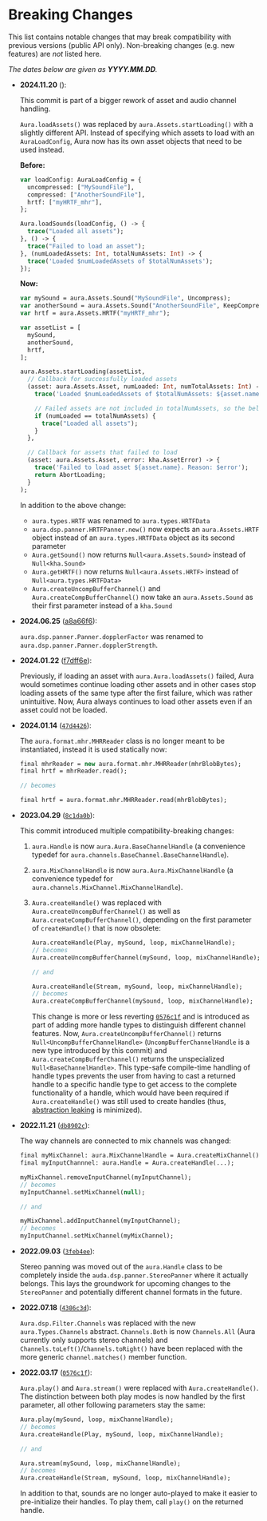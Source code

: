 # Breaking Changes

This list contains notable changes that may break compatibility with previous versions (public API only).
Non-breaking changes (e.g. new features) are _not_ listed here.

_The dates below are given as **YYYY.MM.DD**._

- **2024.11.20** ([]()):

  This commit is part of a bigger rework of asset and audio channel handling.

  `Aura.loadAssets()` was replaced by `aura.Assets.startLoading()` with a slightly different API.
  Instead of specifying which assets to load with an `AuraLoadConfig`, Aura now has its own asset objects that need to be used instead.

  **Before:**
  ```haxe
  var loadConfig: AuraLoadConfig = {
    uncompressed: ["MySoundFile"],
    compressed: ["AnotherSoundFile"],
    hrtf: ["myHRTF_mhr"],
  };

  Aura.loadSounds(loadConfig, () -> {
    trace("Loaded all assets");
  }, () -> {
    trace("Failed to load an asset");
  }, (numLoadedAssets: Int, totalNumAssets: Int) -> {
    trace('Loaded $numLoadedAssets of $totalNumAssets');
  });
  ```

  **Now:**
  ```haxe
  var mySound = aura.Assets.Sound("MySoundFile", Uncompress);
  var anotherSound = aura.Assets.Sound("AnotherSoundFile", KeepCompressed);
  var hrtf = aura.Assets.HRTF("myHRTF_mhr");

  var assetList = [
    mySound,
    anotherSound,
    hrtf,
  ];

  aura.Assets.startLoading(assetList,
    // Callback for successfully loaded assets
    (asset: aura.Assets.Asset, numLoaded: Int, numTotalAssets: Int) -> {
      trace('Loaded $numLoadedAssets of $totalNumAssets: ${asset.name}');

      // Failed assets are not included in totalNumAssets, so the below is safe to use in all cases
      if (numLoaded == totalNumAssets) {
        trace("Loaded all assets");
      }
    },

    // Callback for assets that failed to load
    (asset: aura.Assets.Asset, error: kha.AssetError) -> {
      trace('Failed to load asset ${asset.name}. Reason: $error');
      return AbortLoading;
    }
  );
  ```

  In addition to the above change:
  - `aura.types.HRTF` was renamed to `aura.types.HRTFData`
  - `aura.dsp.panner.HRTFPanner.new()` now expects an `aura.Assets.HRTF` object instead of an `aura.types.HRTFData` object as its second parameter
  - `Aura.getSound()` now returns `Null<aura.Assets.Sound>` instead of `Null<kha.Sound>`
  - `Aura.getHRTF()` now returns `Null<aura.Assets.HRTF>` instead of `Null<aura.types.HRTFData>`
  - `Aura.createUncompBufferChannel()` and `Aura.createCompBufferChannel()` now take an `aura.Assets.Sound` as their first parameter instead of a `kha.Sound`

- **2024.06.25** ([a8a66f6](https://github.com/MoritzBrueckner/aura/commit/a8a66f6d86fc812512dca2e7d5ba07ef0d804cd4)):

  `aura.dsp.panner.Panner.dopplerFactor` was renamed to `aura.dsp.panner.Panner.dopplerStrength`.

- **2024.01.22** ([f7dff6e](https://github.com/MoritzBrueckner/aura/commit/f7dff6ea3840ed7c42c8994a735cc534525d0b63)):

  Previously, if loading an asset with `aura.Aura.loadAssets()` failed, Aura would sometimes continue loading other assets and in other cases stop loading assets of the same type after the first failure, which was rather unintuitive.
  Now, Aura always continues to load other assets even if an asset could not be loaded.

- **2024.01.14** ([`47d4426`](https://github.com/MoritzBrueckner/aura/commit/47d4426ffd93a5efb24eb5dc4c2d2a985e1010f5)):

  The `aura.format.mhr.MHRReader` class is no longer meant to be instantiated, instead it is used statically now:

  ```haxe
  final mhrReader = new aura.format.mhr.MHRReader(mhrBlobBytes);
  final hrtf = mhrReader.read();

  // becomes

  final hrtf = aura.format.mhr.MHRReader.read(mhrBlobBytes);
  ```

- **2023.04.29** ([`8c1da0b`](https://github.com/MoritzBrueckner/aura/commit/8c1da0b039c55f56400f6270ca109b58c4a48526)):

  This commit introduced multiple compatibility-breaking changes:

  1. `aura.Handle` is now `aura.Aura.BaseChannelHandle` (a convenience typedef for `aura.channels.BaseChannel.BaseChannelHandle`).

  2. `aura.MixChannelHandle` is now `aura.Aura.MixChannelHandle` (a convenience typedef for `aura.channels.MixChannel.MixChannelHandle`).

  3. `Aura.createHandle()` was replaced with `Aura.createUncompBufferChannel()` as well as `Aura.createCompBufferChannel()`, depending on the first parameter of `createHandle()` that is now obsolete:

     ```haxe
     Aura.createHandle(Play, mySound, loop, mixChannelHandle);
     // becomes
     Aura.createUncompBufferChannel(mySound, loop, mixChannelHandle);

     // and

     Aura.createHandle(Stream, mySound, loop, mixChannelHandle);
     // becomes
     Aura.createCompBufferChannel(mySound, loop, mixChannelHandle);
     ```

     This change is more or less reverting [`0576c1f`](https://github.com/MoritzBrueckner/aura/commit/0576c1f657c5ff11d72f1916ae1b3f81ee0e2be7) and is introduced as part of adding more handle types to distinguish different channel features.
     Now, `Aura.createUncompBufferChannel()` returns `Null<UncompBufferChannelHandle>` (`UncompBufferChannelHandle` is a new type introduced by this commit) and `Aura.createCompBufferChannel()` returns the unspecialized `Null<BaseChannelHandle>`.
     This type-safe compile-time handling of handle types prevents the user from having to cast a returned handle to a specific handle type to get access to the complete functionality of a handle, which would have been required if `Aura.createHandle()` was still used to create handles (thus, [abstraction leaking](https://en.wikipedia.org/wiki/Leaky_abstraction) is minimized).

- **2022.11.21** ([`db8902c`](https://github.com/MoritzBrueckner/aura/commit/db8902c2816cdb7acbe221c97e3f454175df79c5)):

  The way channels are connected to mix channels was changed:

  ```haxe
  final myMixChannel: aura.MixChannelHandle = Aura.createMixChannel();
  final myInputChannnel: aura.Handle = Aura.createHandle(...);

  myMixChannel.removeInputChannel(myInputChannel);
  // becomes
  myInputChannel.setMixChannel(null);

  // and

  myMixChannel.addInputChannel(myInputChannel);
  // becomes
  myInputChannel.setMixChannel(myMixChannel);
  ```

- **2022.09.03** ([`3feb4ee`](https://github.com/MoritzBrueckner/aura/commit/3feb4eec6f5c9e10a7bc305c91c47c2aa1d52e1e)):

  Stereo panning was moved out of the `aura.Handle` class to be completely inside
  the `auda.dsp.panner.StereoPanner` where it actually belongs. This lays the
  groundwork for upcoming changes to the `StereoPanner` and potentially different
  channel formats in the future.

- **2022.07.18** ([`4386c3d`](https://github.com/MoritzBrueckner/aura/commit/4386c3dd6bcfe894016dc0c631c07881cbe7eba6)):

  `Aura.dsp.Filter.Channels` was replaced with the new `aura.Types.Channels`
  abstract. `Channels.Both` is now `Channels.All` (Aura currently only supports
  stereo channels) and `Channels.toLeft()`/`Channels.toRight()` have been
  replaced with the more generic `channel.matches()` member function.

- **2022.03.17** ([`0576c1f`](https://github.com/MoritzBrueckner/aura/commit/0576c1f657c5ff11d72f1916ae1b3f81ee0e2be7)):

  `Aura.play()` and `Aura.stream()` were replaced with `Aura.createHandle()`.
  The distinction between both play modes is now handled by the first parameter,
  all other following parameters stay the same:

  ```haxe
  Aura.play(mySound, loop, mixChannelHandle);
  // becomes
  Aura.createHandle(Play, mySound, loop, mixChannelHandle);

  // and

  Aura.stream(mySound, loop, mixChannelHandle);
  // becomes
  Aura.createHandle(Stream, mySound, loop, mixChannelHandle);
  ```

  In addition to that, sounds are no longer auto-played to make it easier to
  pre-initialize their handles. To play them, call `play()` on the returned
  handle.

